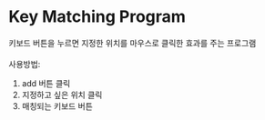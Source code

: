 # Key Matching Program
키보드 버튼을 누르면 지정한 위치를 마우스로 클릭한 효과를 주는 프로그램<br><br>
사용방법:
1. add 버튼 클릭
2. 지정하고 싶은 위치 클릭
3. 매칭되는 키보드 버튼 
